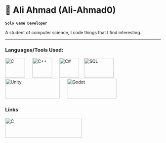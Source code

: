 # 🌟 Ali Ahmad (Ali-Ahmad0)
**`Solo Game Developer`**

A student of computer science, I code things that I find interesting.

___

### Languages/Tools Used:
<a href="https://en.wikipedia.org/wiki/C_(programming_language)"><img src="https://upload.wikimedia.org/wikipedia/commons/1/18/C_Programming_Language.svg" alt="C" width="64" height="64"/></a>&nbsp;&nbsp;&nbsp;&nbsp;&nbsp;
<a href="https://en.wikipedia.org/wiki/C%2B%2B"><img src="https://upload.wikimedia.org/wikipedia/commons/thumb/1/18/ISO_C%2B%2B_Logo.svg/180px-ISO_C%2B%2B_Logo.svg.png" alt="C++" width="64" height="64"/></a>&nbsp;&nbsp;&nbsp;&nbsp;&nbsp;
<a href="https://en.wikipedia.org/wiki/C_Sharp_(programming_language)"><img src="https://upload.wikimedia.org/wikipedia/commons/thumb/d/d2/C_Sharp_Logo_2023.svg/195px-C_Sharp_Logo_2023.svg.png" alt="C#" width="64" height="64"/></a>&nbsp;&nbsp;&nbsp;
<a href="https://en.wikipedia.org/wiki/SQL"><img src="https://upload.wikimedia.org/wikipedia/en/thumb/d/dd/MySQL_logo.svg/1280px-MySQL_logo.svg.png" alt="SQL" width="96" height="64"/></a>&nbsp;&nbsp;&nbsp;&nbsp;&nbsp;&nbsp;
<a href="https://en.wikipedia.org/wiki/Unity_(game_engine)"><img src="https://upload.wikimedia.org/wikipedia/commons/thumb/c/c4/Unity_2021.svg/1920px-Unity_2021.svg.png" alt="Unity" width="176" height="64"/></a>&nbsp;&nbsp;&nbsp;&nbsp;&nbsp;
<a href="https://godotengine.org/"><img src="https://upload.wikimedia.org/wikipedia/commons/5/5a/Godot_logo.svg" alt="Godot" width="160" height="64"/></a>

### Links
<a href="https://blaze-glitch.itch.io/"><img src="https://upload.wikimedia.org/wikipedia/commons/7/79/Itch.io_logo.svg" alt="C" width="248" height="64"/></a>&nbsp;&nbsp;&nbsp;&nbsp;&nbsp;
